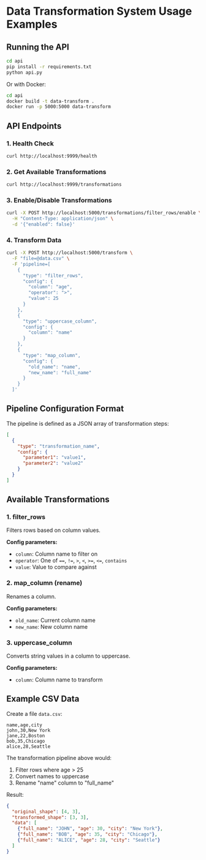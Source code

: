 # Data Transformation System Usage Examples

## Running the API

```bash
cd api
pip install -r requirements.txt
python api.py
```

Or with Docker:
```bash
cd api
docker build -t data-transform .
docker run -p 5000:5000 data-transform
```

## API Endpoints

### 1. Health Check
```bash
curl http://localhost:9999/health
```

### 2. Get Available Transformations
```bash
curl http://localhost:9999/transformations
```

### 3. Enable/Disable Transformations
```bash
curl -X POST http://localhost:5000/transformations/filter_rows/enable \
  -H "Content-Type: application/json" \
  -d '{"enabled": false}'
```

### 4. Transform Data
```bash
curl -X POST http://localhost:5000/transform \
  -F "file=@data.csv" \
  -F 'pipeline=[
    {
      "type": "filter_rows",
      "config": {
        "column": "age",
        "operator": ">",
        "value": 25
      }
    },
    {
      "type": "uppercase_column",
      "config": {
        "column": "name"
      }
    },
    {
      "type": "map_column",
      "config": {
        "old_name": "name",
        "new_name": "full_name"
      }
    }
  ]'
```

## Pipeline Configuration Format

The pipeline is defined as a JSON array of transformation steps:

```json
[
  {
    "type": "transformation_name",
    "config": {
      "parameter1": "value1",
      "parameter2": "value2"
    }
  }
]
```

## Available Transformations

### 1. filter_rows
Filters rows based on column values.

**Config parameters:**
- `column`: Column name to filter on
- `operator`: One of `==`, `!=`, `>`, `<`, `>=`, `<=`, `contains`
- `value`: Value to compare against

### 2. map_column (rename)
Renames a column.

**Config parameters:**
- `old_name`: Current column name
- `new_name`: New column name

### 3. uppercase_column
Converts string values in a column to uppercase.

**Config parameters:**
- `column`: Column name to transform

## Example CSV Data

Create a file `data.csv`:
```csv
name,age,city
john,30,New York
jane,22,Boston
bob,35,Chicago
alice,28,Seattle
```

The transformation pipeline above would:
1. Filter rows where age > 25
2. Convert names to uppercase
3. Rename "name" column to "full_name"

Result:
```json
{
  "original_shape": [4, 3],
  "transformed_shape": [3, 3],
  "data": [
    {"full_name": "JOHN", "age": 30, "city": "New York"},
    {"full_name": "BOB", "age": 35, "city": "Chicago"},
    {"full_name": "ALICE", "age": 28, "city": "Seattle"}
  ]
}
```